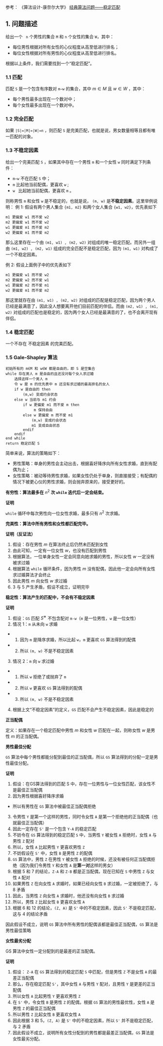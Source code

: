 参考：
《算法设计-康奈尔大学》
[经典算法问题——稳定匹配](https://zhuanlan.zhihu.com/p/225925804)

## 1. 问题描述

给出一个 ` n` 个男性的集合 `M` 和 `n` 个女性的集合 `W`，其中：

-   每位男性根据对所有女性的心仪程度从高至低进行排名；
-   每位女性根据对所有男性的心仪程度从高至低进行排名。

根据以上条件，我们需要找到一个“稳定匹配”。

### 1.1 匹配

匹配 `S` 是一个包含有序数对 `m−w` 的集合，其中 $m∈M$ 且 $w∈W$ ，其中：

-   每个男性最多出现在一个数对中；
-   每个女性最多出现在一个数对中。

### 1.2 完全匹配

如果 `|S|=|M|=|W|=n` ，则匹配 `S` 是完美匹配，也就是说，男女数量相等且都有唯一匹配的对象。

### 1.3 不稳定因素

给出一个完美匹配 `S` ，如果其中存在一个男性 `m` 和一个女性 `w` 同时满足下列条件：

-   `m−w` 不在匹配 `S` 中；
-   `m` 比起他当前配偶，更喜欢 `w` ;
-   `w ` 比起她当前配偶，更喜欢 ` m ` 。

则称男性 `m` 和女性 `w` 是不稳定的，也就是说， `(m, w)` 是**不稳定因素**。这里举例说明：
例 1: 假设有两个男人集合 `{m1, m2}`  和两个女人集合 `{w1, w2}`，优先表如下
```
m1 更偏爱 w1 而不爱 w2
m2 更偏爱 w1 而不爱 w2
w1 更偏爱 m1 而不爱 m2
w2 更偏爱 m1 而不爱 m2
```
那么这里存在一个由 `(m1, w1) , (m2, w2)` 对组成的唯一稳定匹配。而另外一组由 `(m1, w2) , (m2, w1)` 组成的完全匹配不是稳定匹配，因为 `(m1, w1)` 对构成了一个不稳定因素。

例 2: 假设上面例子中的优先表如下
```
m1 更偏爱 w1 而不爱 w2
m2 更偏爱 w2 而不爱 w1
w1 更偏爱 m2 而不爱 m1
w2 更偏爱 m1 而不爱 m2
```
那这里就存在由 `(m1, w1) , (m2, w2)` 对组成的匹配是稳定匹配，因为两个男人已经是最满意了，因此没人想要离开他们目前匹配的伴侣。而由 `(m2, w1) , (m1, w2)` 对组成的匹配也是稳定的，因为两个女人已经是最满意的了，也不会离开现有伴侣。

### 1.4 稳定匹配

一个不存在 不稳定因素 的完美匹配。

### 1.5 Gale-Shapley 算法

```
初始所有的 m∈M 和 w∈W 都是自由的，即 S 是空集合
while 存在男人 m 是自由的且还没对每个女人求过婚
	选择这样一个男人 m
	令 w 是 m 的优先表中 m 还没有求过婚的最高排名的女人
	if w 是自由的 then
		(m,w) 变成约会状态
	else w 当前与 m1 约会
		if w 更偏爱 m1 而不爱 m then
			 m 保持自由
		else w 更偏爱 m 而不爱 m1
			(m,w) 变成约会状态
			m1 变成自由状态
		endif
	endif
end while
return 稳定匹配 S
```

简单来说，算法的策略如下：

-   男性策略：单身的男性会主动出击，根据喜好降序向所有女性求婚，直到有配偶为止；
-   女性策略：被动等待男性求婚，如果女性仍处于单身，则直接接受；有配偶的情况下被更心仪的男性求婚，则会抛弃原来的，接受更好的。


**有穷性：算法最多在** $n^2$ **次 `while` 迭代后一定会结束。**

**证明**

`while` 循环中每次男性向一位女性求婚，最多只有 $n^2$ 次求婚。

**完美性：算法中所有男性和女性都匹配完毕。**

**证明（反证法）**

1.  假设：存在男性 $m$ 在算法终止后仍然未匹配到女性
2.  由此可知，一定有一位女性 $w$，也没有匹配到男性
3.  根据算法，一位单身女性一定会同意向她求婚的男性，所以女性 $w$ 一定没有被求过婚
4.  根据算法 `while` 循环条件，因为男性 $m$ 没有配偶，因此他一定会向所有女性求过婚算法才会终止
5.  因此男性 $m$ 向女性 $w$ 求过婚
6.  3 与 5 产生矛盾，假设不成立，证明完毕

**稳定性：算法产生的匹配中，不会有不稳定因素**

**证明**

1.  假设：`GS` 匹配 $S^∗$ 不包含配对 `m-w`（`m` 是一位男性，`w` 是一位女性）
2.  情况 1：`m` 从未向 `w` 求婚
* 1.  因为 `m` 是降序求婚，所以比起  `w`，`m` 更喜欢 `GS` 算法得到的配偶
* 2.  所以 `(m, w)` 不是不稳定因素

3.  情况 2：`m` 向 `w` 求过婚
* 1.  所以 `w` 拒绝了或抛弃了 `m`
* 2.  所以 `w` 更喜欢 `GS` 算法得到的配偶
* 3.  所以 `(m, w)` 不是不稳定因素

4.  根据上文“不稳定因素”的定义，`GS` 匹配不会产生不稳定因素，因此是稳定的

**正当配偶**

定义：如果存在一个稳定匹配中男性 $m$ 和女性 $w$ 匹配在一起，则称女性 $w$ 是男性 $m$ 的正当配偶。

**男性最佳分配**

`GS` 算法中每个男性都能分配到最佳的正当配偶，所以 `GS` 算法得到的分配一定是男性最佳分配。

**证明**

1.  假设：在GS算法得到的匹配 S 中，存在一位男性与一位女性匹配，该女性不是最佳正当配偶
2. 因为男性根据喜好降序求婚
-   所以有男性在 `GS` 算法中被最佳正当配偶拒绝
3. 令男性 `Y` 是第一个这样的男性，同时令女性 `A` 是第一个拒绝他的正当配偶（也就最佳正当配偶）
4. 因此一定存在 `S'` 是一个包含 `Y-A` 的稳定匹配
5. 不妨令在 `GS` 算法得到的稳定匹配 `S` 中，当男性 `Y` 被女性 `A` 拒绝时，女性 `A` 与男性 `Z` 配对
6. 所以，女性 `A` 比起男性 `Y` 更喜欢男性 `Z`
7. 不妨假设在 `S'` 中，女性 `B` 是男性 `Z` 的配偶
8. `GS` 算法中，男性 `Z` 在男性 `Y` 被女性 `A` 拒绝的时候，还没有被任何正当配偶拒绝（因为我们令男性 `Y` 和女性 `A` 是**第一对**这样的男女）
9. 根据 5 和 7 的结论，`Z-A` 和 `Z-B` 都是正当配偶，现在已知在 `S` 中男性 `Z` 与女性 `A` 配对
10. 如果男性 `Z` 在向女性 `A` 求婚时，如果已经向女性 `B` 求过婚，一定被拒绝了，与 8 矛盾
11. 因此，当男性 `Z` 向女性 `A` 求婚时，他还没有向女性 `B` 求过婚
12. 所以，男性 `Z` 比起女性 `B` 更喜欢女性 `A`
13. 根据 6 和 12 的结论，`(Z, A)` 是 `S'` 中的不稳定因素，因此 `S'` 不是稳定匹配，这与 4 的结论矛盾

因此假设不成立，说明 `GS` 算法中所有男性的配偶该都是最佳正当配偶，`GS` 算法是男性最佳策略

**女性最劣分配**

GS 算法中女性一定分配到的是最差的正当配偶。

**证明**

1.  假设： `Z-A` 在 `GS` 算法得到的稳定匹配 `S` 中匹配，但是男性 `Z` 不是女性 `A` 的最差正当配偶
2.  那么，存在稳定匹配 `S'`，其中女性 `A` 与男性 `Y` 配对，且男性 `Y` 是更差的正当配偶
3.  所以女性 `A` 比起男性 `Y` 更喜欢男性 `Z`
4.  在 `S'` 中，令女性 `B` 是男性 `Z` 的配偶，根据 `GS` 算法的男性最优性，女性 `A` 是男性 `Z` 的最佳正当配偶
5.  所以男性 `Z` 比起女性 `B` 更喜欢女性 `A`
6.  因此根据 3 和 5，`(Z, A)` 是 `S'` 中的不稳定因素，所以 `S'` 并不是稳定匹配，与 2 矛盾
7.  因此假设不成立，说明所有女性分配到的男性都是最差正当配偶，`GS` 算法是女性最劣分配。
